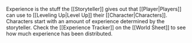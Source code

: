 Experience is the stuff the [[Storyteller]] gives out that [[Player|Players]] can use to [[Leveling Up|Level Up]] their [[Character|Characters]]. Characters start with an amount of experience determined by the storyteller. Check the [[Experience Tracker]] on the [[World Sheet]] to see how much experience has been distributed.